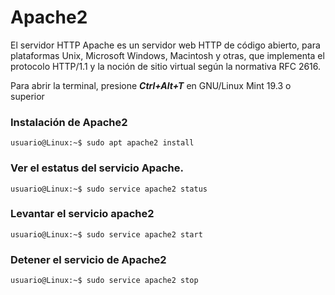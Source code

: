 # Apache2
El servidor HTTP Apache es un servidor web HTTP de código abierto, para plataformas Unix, Microsoft Windows, Macintosh y otras, que implementa el protocolo HTTP/1.1 y la noción de sitio virtual según la normativa RFC 2616.  

Para abrir la terminal, presione ***Ctrl+Alt+T***  en GNU/Linux Mint 19.3 o superior


### Instalación de Apache2
```
usuario@Linux:~$ sudo apt apache2 install 
```


### Ver el estatus del servicio Apache. 
```
usuario@Linux:~$ sudo service apache2 status
```

### Levantar el servicio apache2
```
usuario@Linux:~$ sudo service apache2 start
```

### Detener el servicio de Apache2
```
usuario@Linux:~$ sudo service apache2 stop

```
 
